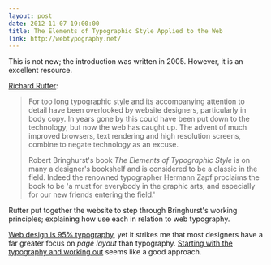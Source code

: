 ```yaml
---
layout: post
date: 2012-11-07 19:00:00
title: The Elements of Typographic Style Applied to the Web
link: http://webtypography.net/
---
```


This is not new; the introduction was written in 2005. However, it is an excellent resource.

[Richard Rutter][]:

> For too long typographic style and its accompanying attention to detail have been overlooked by website designers, particularly in body copy. In years gone by this could have been put down to the technology, but now the web has caught up. The advent of much improved browsers, text rendering and high resolution screens, combine to negate technology as an excuse.
> 
> Robert Bringhurst's book *The Elements of Typographic Style* is on many a designer's bookshelf and is considered to be a classic in the field. Indeed the renowned typographer Hermann Zapf proclaims the book to be 'a must for everybody in the graphic arts, and especially for our new friends entering the field.'

Rutter put together the website to step through Bringhurst's working principles; explaining how use each in relation to web typography.

[Web design is 95% typography][ia], yet it strikes me that most designers have a far greater focus on *page layout* than typography. [Starting with the typography and working out][37] seems like a good approach.

[Richard Rutter]: http://webtypography.net/intro/
[ia]: http://informationarchitects.net/blog/the-web-is-all-about-typography-period/
[37]: http://37signals.com/svn/posts/3285-the-typography-and-layout-behind-the-new-signal-vs-noise-redesign